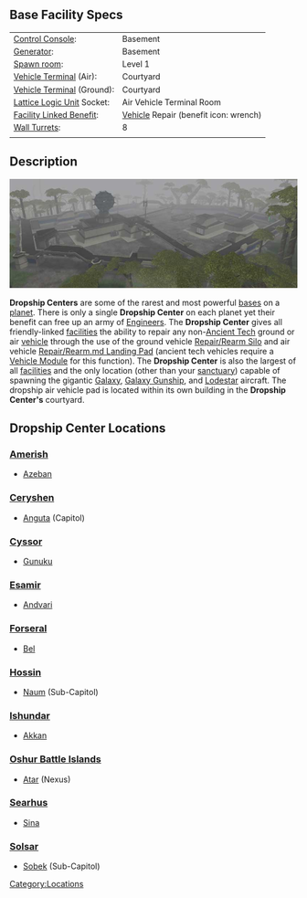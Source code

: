 ## Base Facility Specs

|                                                                   |                                                                |
| ----------------------------------------------------------------- | -------------------------------------------------------------- |
| [Control Console](Control_Console.md):                 | Basement                                                       |
| [Generator](Generator.md):                             | Basement                                                       |
| [Spawn room](Respawn_room.md):                         | Level 1                                                        |
| [Vehicle Terminal](Vehicle_Terminal.md) (Air):         | Courtyard                                                      |
| [Vehicle Terminal](Vehicle_Terminal.md) (Ground):      | Courtyard                                                      |
| [Lattice Logic Unit](LLU.md) Socket:                   | Air Vehicle Terminal Room                                      |
| [Facility Linked Benefit](Facility_Linked_Benefit.md): | [Vehicle](Vehicle.md) Repair (benefit icon: wrench) |
| [Wall Turrets](Phalanx.md):                            | 8                                                              |
|                                                                   |                                                                |

## Description

![](images/Dropship.jpg "Dropship.jpg")

**Dropship Centers** are some of the rarest and most powerful
[bases](facilities.md) on a [planet](planet.md). There
is only a single **Dropship Center** on each planet yet their benefit
can free up an army of [Engineers](Engineering.md). The
**Dropship Center** gives all friendly-linked
[facilities](facilities.md) the ability to repair any
non-[Ancient Tech](Ancient_Tech.md) ground or air
[vehicle](Vehicle_Index.md) through the use of the ground
vehicle [Repair/Rearm Silo](Repair/Rearm_Silo.md) and air
vehicle [Repair/Rearm.md Landing Pad](Landing_Pad.md) (ancient tech
vehicles require a [Vehicle Module](Vehicle_Module.md) for this
function). The **Dropship Center** is also the largest of all
[facilities](facilities.md) and the only location (other than
your [sanctuary](sanctuary.md)) capable of spawning the gigantic
[Galaxy](Galaxy.md), [Galaxy
Gunship](Galaxy_Gunship.md), and [Lodestar](Lodestar.md)
aircraft. The dropship air vehicle pad is located within its own
building in the **Dropship Center's** courtyard.

## Dropship Center Locations

### [Amerish](Amerish.md)

- [Azeban](Azeban.md)

### [Ceryshen](Ceryshen.md)

- [Anguta](Anguta.md) (Capitol)

### [Cyssor](Cyssor.md)

- [Gunuku](Gunuku.md)

### [Esamir](Esamir.md)

- [Andvari](Andvari.md)

### [Forseral](Forseral.md)

- [Bel](Bel.md)

### [Hossin](Hossin.md)

- [Naum](Naum.md) (Sub-Capitol)

### [Ishundar](Ishundar.md)

- [Akkan](Akkan.md)

### [Oshur Battle Islands](Oshur.md)

- [Atar](Atar.md) (Nexus)

### [Searhus](Searhus.md)

- [Sina](Sina.md)

### [Solsar](Solsar.md)

- [Sobek](Sobek.md) (Sub-Capitol)

[Category:Locations](Category:Locations.md)
